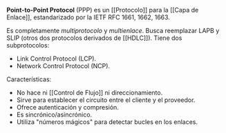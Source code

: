 **Point-to-Point Protocol** (PPP) es un [[Protocolo]] para la [[Capa de Enlace]], estandarizado por la IETF RFC 1661, 1662, 1663.

Es completamente _multiprotocolo_ y _multienlace_. Busca reemplazar LAPB y SLIP (otros dos protocolos derivados de [[HDLC]]). Tiene dos subprotocolos:

- Link Control Protocol (LCP).
- Network Control Protocol (NCP).

Características:

- No hace ni [[Control de Flujo]] ni direccionamiento.
- Sirve para establecer el circuito entre el cliente y el proveedor.
- Ofrece autenticación y compresión.
- Es sincrónico/asincrónico.
- Utiliza "números mágicos" para detectar bucles en los enlaces.
